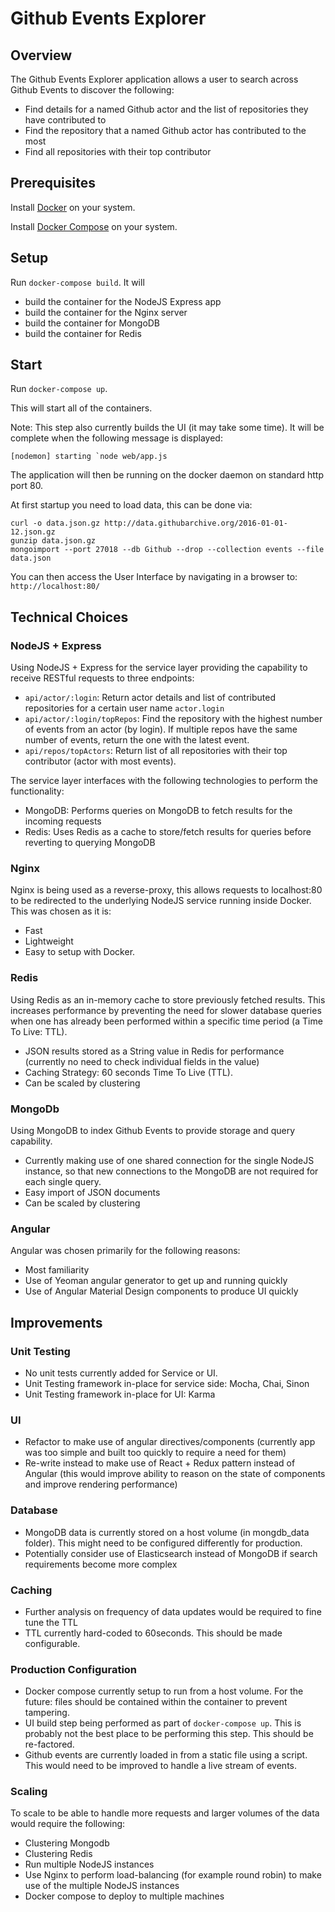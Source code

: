 # Github Events Explorer

## Overview

The Github Events Explorer application allows a user to search across
Github Events to discover the following:
* Find details for a named Github actor and the list of repositories they have
contributed to
* Find the repository that a named Github actor has contributed to the most
* Find all repositories with their top contributor


## Prerequisites

Install [Docker](https://www.docker.com/) on your system.

Install [Docker Compose](http://docs.docker.com/compose/) on your system.


## Setup

Run `docker-compose build`. It will

* build the container for the NodeJS Express app
* build the container for the Nginx server
* build the container for MongoDB
* build the container for Redis


## Start

Run `docker-compose up`.

This will start all of the containers.

Note: This step also currently builds the UI (it may take some time).
It will be complete when the following message is displayed:
```
[nodemon] starting `node web/app.js
```

The application will then be running on the docker daemon on standard http port 80.

At first startup you need to load data, this can be done via:

```
curl -o data.json.gz http://data.githubarchive.org/2016-01-01-12.json.gz
gunzip data.json.gz
mongoimport --port 27018 --db Github --drop --collection events --file data.json
```

You can then access the User Interface by navigating in a browser to:
`http://localhost:80/`


## Technical Choices

### NodeJS + Express
Using NodeJS + Express for the service layer providing the capability to receive RESTful requests to three endpoints:
* `api/actor/:login`: Return actor details and list of contributed repositories for a certain user name `actor.login`
* `api/actor/:login/topRepos`: Find the repository with the highest number of events from an actor (by login). If multiple repos have the same number of events, return the one with the latest event.
* `api/repos/topActors`: Return list of all repositories with their top contributor (actor with most events).

The service layer interfaces with the following technologies to perform the functionality:
* MongoDB: Performs queries on MongoDB to fetch results for the incoming requests
* Redis: Uses Redis as a cache to store/fetch results for queries before reverting to querying MongoDB


### Nginx
Nginx is being used as a reverse-proxy, this allows requests to localhost:80 to be redirected to the underlying NodeJS service running inside Docker.
This was chosen as it is:
* Fast
* Lightweight
* Easy to setup with Docker.

### Redis
Using Redis as an in-memory cache to store previously fetched results. This increases performance by preventing the need for slower database queries when one has already been performed within a specific time period (a Time To Live: TTL).

* JSON results stored as a String value in Redis for performance (currently no need to
  check individual fields in the value)
* Caching Strategy: 60 seconds Time To Live (TTL).
* Can be scaled by clustering

### MongoDb
Using MongoDB to index Github Events to provide storage and query capability.

* Currently making use of one shared connection for the single NodeJS instance, so that
new connections to the MongoDB are not required for each single query.
* Easy import of JSON documents
* Can be scaled by clustering

### Angular

Angular was chosen primarily for the following reasons:
* Most familiarity
* Use of Yeoman angular generator to get up and running quickly
* Use of Angular Material Design components to produce UI quickly


## Improvements

### Unit Testing

* No unit tests currently added for Service or UI.
* Unit Testing framework in-place for service side: Mocha, Chai, Sinon
* Unit Testing framework in-place for UI: Karma

### UI

* Refactor to make use of angular directives/components (currently app was too simple and
  built too quickly to require a need for them)
* Re-write instead to make use of React + Redux pattern instead of Angular (this
  would improve ability to reason on the state of components and improve rendering
  performance)


### Database

* MongoDB data is currently stored on a host volume (in mongdb_data folder). This might need to be configured differently for production.
* Potentially consider use of Elasticsearch instead of MongoDB if search
requirements become more complex


### Caching

* Further analysis on frequency of data updates would be required to fine tune
the TTL
* TTL currently hard-coded to 60seconds. This should be made configurable.


### Production Configuration

* Docker compose currently setup to run from a host volume. For the future: files
should be contained within the container to prevent tampering.
* UI build step being performed as part of `docker-compose up`. This is probably
not the best place to be performing this step. This should be re-factored.
* Github events are currently loaded in from a static file using a script. This would need to be improved to handle a live stream of events.


### Scaling

To scale to be able to handle more requests and larger volumes of the data would require the following:
* Clustering Mongodb
* Clustering Redis
* Run multiple NodeJS instances
* Use Nginx to perform load-balancing (for example round robin) to make use of the multiple NodeJS instances
* Docker compose to deploy to multiple machines
